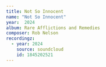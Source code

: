 ```yaml
---
title: Not So Innocent
name: "Not So Innocent"
year:  2024
album: Rare Afflictions and Remedies
composer: Rob Nelson
recordingz:
  - year: 2024
    source: soundcloud
    id: 1845202521
---
```

